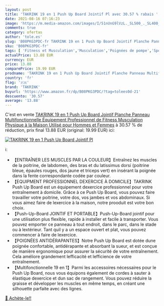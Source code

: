 ```yaml
---
layout: post
title: 'TAKRINK 19 en 1 Push Up Board Jointif Pl avec 30.57 % rabais '
date: 2021-08-16 07:16:23
image: 'https://m.media-amazon.com/images/I/51nUnG9lVzL._SL500_._SL400_.jpg'
comments: true
category: ofertas
author: 'tole.es'
slug: 'B08PKG3PDC-fr TAKRINK 19 en 1 Push Up Board Jointif Planche Panneau...'
sku: 'B08PKG3PDC-fr'
tags: [ 'Fitness et Musculation','Musculation','Poignées de pompe','Sports et Loisirs','takrink', ]
actualPrice: 13.88 EUR
currency: EUR
price: 13.88
comparePrice: 19.99 EUR
prodname: 'TAKRINK 19 en 1 Push Up Board Jointif Planche Panneau Multifonctionnelle Équipement Professionnel de Fitness Musculation Physique à la Maison Utilisé pour Hommes et Femmes'
country: 'fr'
flag: '🇫🇷'
brand: 'TAKRINK'
buyurl: 'https://www.amazon.fr/dp/B08PKG3PDC/?tag=tolees0d-21'
descuento: '30.57'
average: '13.88'
---
```


C'est en vente [TAKRINK 19 en 1 Push Up Board Jointif Planche Panneau Multifonctionnelle Équipement Professionnel de Fitness Musculation Physique à la Maison Utilisé pour Hommes et Femmes](https://www.amazon.fr/dp/B08PKG3PDC/?tag=tolees0d-21)  à  30.57 % de réduction, prix final  13.88 EUR (original: 19.99 EUR) ici:

[![TAKRINK 19 en 1 Push Up Board Jointif Pl](https://m.media-amazon.com/images/I/51nUnG9lVzL._SL500_._SL400_.jpg)](https://www.amazon.fr/dp/B08PKG3PDC/?tag=tolees0d-21)

ℹ️:

- 【ENTRAÎNER LES MUSCLES PAR LA COULEUR】Entraînez les muscles de la poitrine, de labdomen, des bras et du latissimus dorsi (poitrine bleue, épaules rouges, dos jaune et triceps vert) en insérant la poignée dans la fente correspondante codée par couleur.
- 【EQUIPMENT PROFESSIONNEL DEXERCICE À DOMICILE】TAKRINK Push Up Board est un équipement dexercice professionnel pour votre entraînement à domicile. Grâce à ce Push Up Board, vous pouvez faire travailler votre poitrine, votre dos, vos jambes et vos abdominaux. Si vous aimez faire de lexercice à la maison, notre prooduit est votre bon choix.
- 【Push-Up-Board JOINTIF ET PORTABLE】Push-Up-Board jointif pour une utilisation plus flexible, rapide à installer et facile à transporter. Vous pouvez emporter ce panneau à tout endroit, dans le parc, dans le stade ou à lextérieur. Tant quil y a un espace ouvert et plat, vous pouvez commencer à faire de lexercice.
- 【POIGNÉES ANTIDÉRAPANTES】Notre Push Up Board est dotée dune poignée confortable, antidérapante et absorbant la sueur, et est conçue de manière ergonomique pour assurer la sécurité de votre entraînement. Cela améliore grandement lefficacité et lefficience de votre entraînement.
- 【Multifonctionnelle 19 en 1】Parmi les accessoires nécessaires pour le Push Up Board, nous vous équipons également de cordes à sauter à élastique dexercice et dun sac de rangement. Vous pouvez réduire la graisse et développer les muscles en même temps, en créant une silhouette parfaite avec des lignes.

[🛒 Achète-le!!](https://www.amazon.fr/dp/B08PKG3PDC/?tag=tolees0d-21)
